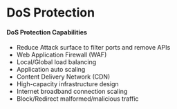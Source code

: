 # DoS Protection

#### DoS Protection Capabilities

* Reduce Attack surface to filter ports and remove APIs
* Web Application Firewall (WAF)
* Local/Global load balancing&#x20;
* Application auto scaling&#x20;
* Content Delivery Network (CDN)&#x20;
* High-capacity infrastructure design
* Internet broadband connection scaling&#x20;
* Block/Redirect malformed/malicious traffic

